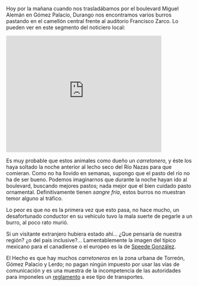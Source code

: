 
Hoy por la mañana cuando nos trasladábamos por el boulevard Miguel Alemán en Gómez Palacio, Durango nos encontramos varios burros pastando en el camellón central frente al auditorio Francisco Zarco. Lo pueden ver en este segmento del noticiero local:

<iframe width="420" height="315" src="https://www.youtube.com/embed/jQX8LjnzV9w" frameborder="0" allowfullscreen></iframe>

Es muy probable que estos animales como dueño un _carretonero_, y éste los haya soltado la noche anterior al lecho seco del Río Nazas para que comieran.  Como no ha llovido en semanas, supongo que el pasto del río no ha de ser bueno.  Podemos imaginarnos que durante la noche hayan ido al boulevard, buscando mejores pastos; nada mejor que el bien cuidado pasto ornamental. Definitivamente tienen _sangre fría_, estos burros no muestran temor alguno al tráfico.

Lo peor es que no es la primera vez que esto pasa, no hace mucho, un desafortunado conductor en su vehículo tuvo la mala suerte de pegarle a un burro, al poco rato murió.

Si un visitante extranjero hubiera estado ahí... ¿Que pensaría de nuestra región? ¿o del país inclusive?... Lamentablemente la imagen del típico mexicano para el canadiense o el europeo es la de [Speede González](http://en.wikipedia.org/wiki/Speedy_Gonzales).

El Hecho es que hay muchos _carretoneros_ en la zona urbana de Torreón, Gómez Palacio y Lerdo; no pagan ningún impuesto por usar las vías de comunicación y es una muestra de la incompetencia de las autoridades para imponeles un [reglamento](http://www.torreon.gob.mx/egobierno/reglamentos/Reglamento_dspm.pdf) a ese tipo de transportes.

